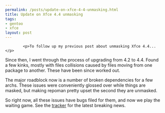 ```yaml
--- 
permalink: /posts/update-on-xfce-4-4-unmasking.html
title: Update on Xfce 4.4 unmasking
tags: 
- gentoo
- xfce
layout: post
---
```


			<p>To follow up my previous post about unmasking Xfce 4.4...</p>

<p>Since then, I went through the process of upgrading from 4.2 to 4.4. Found a few kinks, mostly with files collisions caused by files moving from one package to another. These have been since worked out.</p>

<p>The major roadblock now is a number of broken dependencies for a few archs. These issues were conveniently glossed over while things are masked, but making repoman pretty upset the second they are unmasked.</p>

<p>So right now, all these issues have bugs filed for them, and now we play the waiting game. See the  <a href="https://bugs.gentoo.org/show_bug.cgi?id=163143">tracker</a> for the latest breaking news.</p>					